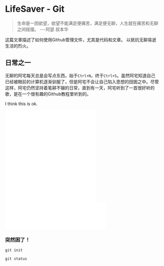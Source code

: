 # LifeSaver - Git

> 生命是一团欲望，欲望不能满足便痛苦，满足便无聊，人生就在痛苦和无聊之间摇摆。	---阿瑟 叔本华

这篇文章描述了如何使用Github管理文件，尤其是代码和文章。
以抵抗无聊易逝生活的烈火。

## 日常之一

无聊的阿宅每天总是会写点东西，始于```Ctrl+N```，终于```Ctrl+S```。虽然阿宅知道自己已经被眼前的计算机逐渐驯服了，但是阿宅不会让自己陷入思想的囹圄之中。尽管这样，阿宅仍然坚持着笔耕不辍的日常，直到有一天，阿宅听到了一首很好听的歌，是在一个很有趣的Github教程里听到的。

<p>I think this is ok.</p>
<iframe frameborder="no" border="0" marginwidth="0" marginheight="0" src="//music.163.com/outchain/player?type=2&amp;id=32451501&amp;auto=0&amp;height=66"></iframe>

<iframe frameborder="no" border="0" marginwidth="0" marginheight="0" src="//music.163.com/outchain/player?type=2&id=32451501&auto=0&height=66"> </iframe>

<iframe frameborder="no" border="0" marginwidth="0" marginheight="0" width=330 height=86 src="//music.163.com/outchain/player?type=2&amp;id=32451501&amp;auto=0&amp;height=66"> </iframe>

### 突然困了！

```
git init
```

```
git status
```


